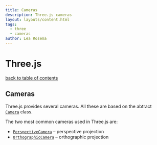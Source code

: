 ```yaml
---
title: Cameras
description: Three.js cameras
layout: layouts/content.html
tags:
  - three
  - cameras
author: Lea Rosema
---
```


# Three.js

[back to table of contents](../)

## Cameras

Three.js provides several cameras. All these are based on the abtract [`Camera`](https://threejs.org/docs/index.html#api/en/cameras/Camera) class.

The two most common cameras used in Three.js are:

- [`PerspectiveCamera`](https://threejs.org/docs/index.html#api/en/cameras/PerspectiveCamera) – perspective projection
- [`OrthographicCamera`](https://threejs.org/docs/index.html#api/en/cameras/OrthographicCamera) – orthographic projection
